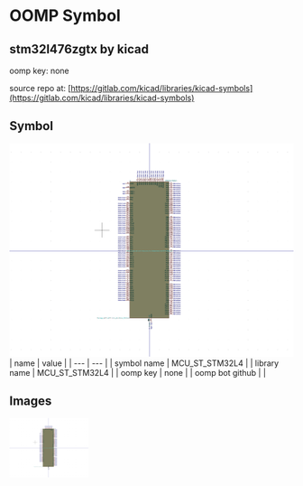# OOMP Symbol  
## stm32l476zgtx  by kicad  
  
oomp key: none  
  
source repo at: [https://gitlab.com/kicad/libraries/kicad-symbols](https://gitlab.com/kicad/libraries/kicad-symbols)  
## Symbol  
  
[![working.png](working_600.png)](working.png)  
| name | value | 
| --- | --- | 
| symbol name | MCU_ST_STM32L4 | 
| library name | MCU_ST_STM32L4 | 
| oomp key | none | 
| oomp bot github |  | 
## Images  
  
[![working.png](working_140.png)](working.png)  
